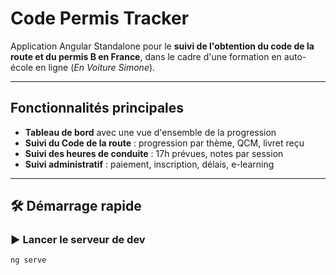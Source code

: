 # Code Permis Tracker

Application Angular Standalone pour le **suivi de l'obtention du code de la route et du permis B en France**, dans le cadre d'une formation en auto-école en ligne (*En Voiture Simone*).

---

##  Fonctionnalités principales

-  **Tableau de bord** avec une vue d'ensemble de la progression
-  **Suivi du Code de la route** : progression par thème, QCM, livret reçu
-  **Suivi des heures de conduite** : 17h prévues, notes par session
-  **Suivi administratif** : paiement, inscription, délais, e-learning

---

## 🛠 Démarrage rapide

### ▶ Lancer le serveur de dev

```bash
ng serve
